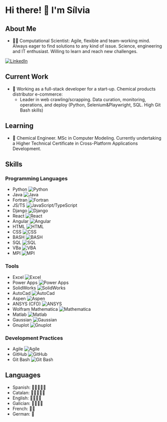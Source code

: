 # Hi there! 👋 I'm Sílvia

## About Me
- 👨‍💻 Computational Scientist: Agile, flexible and team-working mind. Always eager to find solutions to any kind of issue. Science, engineering and IT enthusiast. Willing to learn and reach new challenges.

[![LinkedIn](https://img.shields.io/badge/-LinkedIn-blue?style=flat-square&logo=linkedin)](linkedin.com/in/silvia-álvarez-díaz/)

## Current Work
- 💼 Working as a full-stack developer for a start-up. Chemical products distributor e-commerce:
  - Leader in web crawling/scrapping. Data curation, monitoring, operations, and deploy (Python, Selenium\&Playwright, SQL. High Git Bash skills)

## Learning
- 🌱 Chemical Engineer. MSc in Computer Modeling. Currently undertaking a Higher Technical Certificate in Cross-Platform Applications Development.

## Skills

### Programming Languages
- Python ![Python](https://img.shields.io/badge/-Python-yellow?style=flat-square&logo=python)
- Java ![Java](https://img.shields.io/badge/-Java-red?style=flat-square&logo=java)
- Fortran ![Fortran](https://img.shields.io/badge/-Fortran-blue?style=flat-square&logo=fortran)
- JS/TS ![JavaScript/TypeScript](https://img.shields.io/badge/-JS/TS-green?style=flat-square&logo=javascript)
- Django ![Django](https://img.shields.io/badge/-Django-darkgreen?style=flat-square&logo=django)
- React ![React](https://img.shields.io/badge/-React-blue?style=flat-square&logo=react)
- Angular ![Angular](https://img.shields.io/badge/-Angular-red?style=flat-square&logo=angular)
- HTML ![HTML](https://img.shields.io/badge/-HTML-orange?style=flat-square&logo=html5)
- CSS ![CSS](https://img.shields.io/badge/-CSS-blueviolet?style=flat-square&logo=css3)
- BASH ![BASH](https://img.shields.io/badge/-BASH-lightgrey?style=flat-square&logo=gnu-bash)
- SQL ![SQL](https://img.shields.io/badge/-SQL-darkorange?style=flat-square&logo=mysql)
- VBa ![VBA](https://img.shields.io/badge/-VBA-yellow?style=flat-square&logo=microsoft-excel)
- MPI ![MPI](https://img.shields.io/badge/-MPI-darkblue?style=flat-square&logo=mpi)

### Tools
- Excel ![Excel](https://img.shields.io/badge/-Excel-green?style=flat-square&logo=microsoft-excel)
- Power Apps ![Power Apps](https://img.shields.io/badge/-Power%20Apps-blue?style=flat-square&logo=microsoft-powerpoint)
- SolidWorks ![SolidWorks](https://img.shields.io/badge/-SolidWorks-red?style=flat-square&logo=solidworks)
- AutoCad ![AutoCad](https://img.shields.io/badge/-AutoCad-lightblue?style=flat-square&logo=autodesk)
- Aspen ![Aspen](https://img.shields.io/badge/-Aspen-lightgreen?style=flat-square&logo=aspen)
- ANSYS (CFD) ![ANSYS](https://img.shields.io/badge/-ANSYS-darkred?style=flat-square&logo=ansys)
- Wolfram Mathematica ![Mathematica](https://img.shields.io/badge/-Mathematica-purple?style=flat-square&logo=wolfram)
- Matlab ![Matlab](https://img.shields.io/badge/-Matlab-yellowgreen?style=flat-square&logo=mathworks)
- Gaussian ![Gaussian](https://img.shields.io/badge/-Gaussian-blue?style=flat-square&logo=gnu-bash)
- Gnuplot ![Gnuplot](https://img.shields.io/badge/-Gnuplot-lightpurple?style=flat-square&logo=gnuplot)

### Development Practices
- Agile ![Agile](https://img.shields.io/badge/-Agile-blueviolet?style=flat-square&logo=agile)
- GitHub ![GitHub](https://img.shields.io/badge/-GitHub-black?style=flat-square&logo=github)
- Git Bash ![Git Bash](https://img.shields.io/badge/-Git%20Bash-lightgrey?style=flat-square&logo=gnu-bash)

## Languages

- Spanish: 🌟🌟🌟🌟🌟
- Catalan: 🌟🌟🌟🌟🌟
- English: 🌟🌟🌟🌟
- Galician: 🌟🌟🌟🌟
- French: 🌟🌟
- German: 🌟
